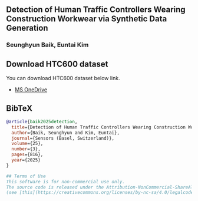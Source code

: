 ## Detection of Human Traffic Controllers Wearing Construction Workwear via Synthetic Data Generation

### Seunghyun Baik, Euntai Kim

## Download HTC600 dataset
You can download HTC600 dataset below link.
* [MS OneDrive](https://yonsei-my.sharepoint.com/:f:/g/personal/shbaik104_o365_yonsei_ac_kr/EoIkt1Mk_DlKnNlh71Ol1OUBBXY0zvfkgah2FbreniK3-Q?e=VZeCsn)

## BibTeX
```bibtex
@article{baik2025detection,
  title={Detection of Human Traffic Controllers Wearing Construction Workwear via Synthetic Data Generation},
  author={Baik, Seunghyun and Kim, Euntai},
  journal={Sensors (Basel, Switzerland)},
  volume={25},
  number={3},
  pages={816},
  year={2025}
}

## Terms of Use
This software is for non-commercial use only.
The source code is released under the Attribution-NonCommercial-ShareAlike (CC BY-NC-SA) Licence
(see [this](https://creativecommons.org/licenses/by-nc-sa/4.0/legalcode) for details)
